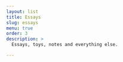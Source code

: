 ```yaml
---
layout: list
title: Essays
slug: essays
menu: true
order: 3
description: >
  Essays, toys, notes and everything else.

---
```

